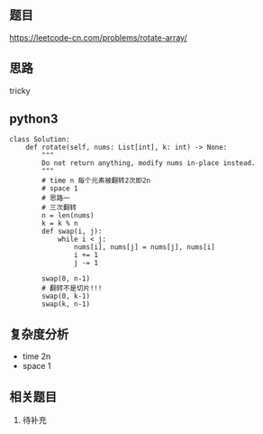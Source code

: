 ## 题目
https://leetcode-cn.com/problems/rotate-array/

## 思路
tricky

## python3
```python3
class Solution:
    def rotate(self, nums: List[int], k: int) -> None:
        """
        Do not return anything, modify nums in-place instead.
        """
        # time n 每个元素被翻转2次即2n
        # space 1
        # 思路一
        # 三次翻转
        n = len(nums)
        k = k % n
        def swap(i, j):
            while i < j:
                nums[i], nums[j] = nums[j], nums[i]
                i += 1
                j -= 1
        
        swap(0, n-1)
        # 翻转不是切片!!!
        swap(0, k-1)
        swap(k, n-1)       
```

## 复杂度分析
* time 2n
* space 1

## 相关题目
1. 待补充
